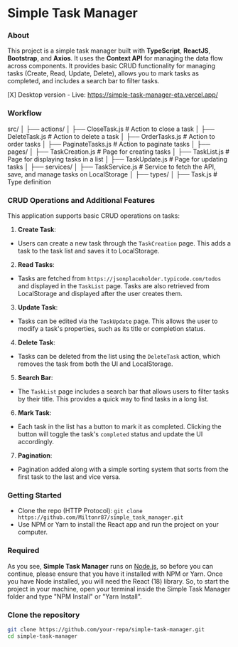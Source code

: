 # Simple Task Manager

### About

This project is a simple task manager built with **TypeScript**, **ReactJS**, **Bootstrap**, and **Axios**. It uses the **Context API** for managing the data flow across components. It provides basic CRUD functionality for managing tasks (Create, Read, Update, Delete), allows you to mark tasks as completed, and includes a search bar to filter tasks.

[X] Desktop version - Live: https://simple-task-manager-eta.vercel.app/

### Workflow

src/
│
├── actions/
│ ├── CloseTask.js # Action to close a task
│ ├── DeleteTask.js # Action to delete a task
│ ├── OrderTasks.js # Action to order tasks
│ ├── PaginateTasks.js # Action to paginate tasks
│
├── pages/
│ ├── TaskCreation.js # Page for creating tasks
│ ├── TaskList.js # Page for displaying tasks in a list
│ ├── TaskUpdate.js # Page for updating tasks
│
├── services/
│ ├── TaskService.js # Service to fetch the API, save, and manage tasks on LocalStorage
│
├── types/
│ ├── Task.js # Type definition

### CRUD Operations and Additional Features

This application supports basic CRUD operations on tasks:

1. **Create Task**:

- Users can create a new task through the `TaskCreation` page. This adds a task to the task list and saves it to LocalStorage.

2. **Read Tasks**:

- Tasks are fetched from `https://jsonplaceholder.typicode.com/todos` and displayed in the `TaskList` page. Tasks are also retrieved from LocalStorage and displayed after the user creates them.

3. **Update Task**:

- Tasks can be edited via the `TaskUpdate` page. This allows the user to modify a task's properties, such as its title or completion status.

4. **Delete Task**:

- Tasks can be deleted from the list using the `DeleteTask` action, which removes the task from both the UI and LocalStorage.

5. **Search Bar**:

- The `TaskList` page includes a search bar that allows users to filter tasks by their title. This provides a quick way to find tasks in a long list.

6. **Mark Task**:

- Each task in the list has a button to mark it as completed. Clicking the button will toggle the task's `completed` status and update the UI accordingly.

7. **Pagination**:

- Pagination added along with a simple sorting system that sorts from the first task to the last and vice versa.

### Getting Started

- Clone the repo (HTTP Protocol): `git clone https://github.com/Miltonr87/simple_task_manager.git`
- Use NPM or Yarn to install the React app and run the project on your computer.

### Required

As you see, **Simple Task Manager** runs on [Node.js](https://nodejs.org/), so before you can continue, please ensure that you have it installed with NPM or Yarn. Once you have Node installed, you will need the React (18) library. So, to start the project in your machine, open your terminal inside the Simple Task Manager folder and type "NPM Install" or "Yarn Install".

### Clone the repository

```bash
git clone https://github.com/your-repo/simple-task-manager.git
cd simple-task-manager
```
